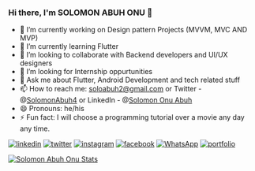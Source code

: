 ### Hi there, I'm SOLOMON ABUH ONU 👋

- 🔭 I’m currently working on Design pattern Projects (MVVM, MVC AND MVP)
- 🌱 I’m currently learning Flutter
- 👯 I’m looking to collaborate with Backend developers and UI/UX designers
- 🤔 I’m looking for Internship oppurtunities 
- 💬 Ask me about Flutter, Android Development and tech related stuff 
- 📫 How to reach me: soloabuh2@gmail.com or Twitter - @[SolomonAbuh4](https://twitter.com/SolomonAbuh4) or LinkedIn - @[Solomon Onu Abuh ](https://www.linkedin.com/in/solomon-abuh/)
- 😄 Pronouns: he/his
- ⚡ Fun fact: I will choose a programming tutorial over a movie any day any time.

[![linkedin](https://img.shields.io/badge/linkedin-0A66C2?style=for-the-badge&logo=linkedin&logoColor=white)](https://www.linkedin.com/in/solomon-abuh)
[![twitter](https://img.shields.io/badge/twitter-1DA1F2?style=for-the-badge&logo=twitter&logoColor=white)](https://twitter.com/uyitech1)
[![instagram](https://img.shields.io/badge/instagram-1DA1F2?style=for-the-badge&logo=instagram&logoColor=white)](https://www.instagram.com/uyitech1)
[![facebook](https://img.shields.io/badge/facebook-1DA1F2?style=for-the-badge&logo=facebook&logoColor=white)](https://fb.com/uyi.banks.73)
[![WhatsApp](https://img.shields.io/badge/WhatsApp-25D366?style=for-the-badge&logo=whatsapp&logoColor=white)](https://wa.me/2348057421760)
[![portfolio](https://img.shields.io/badge/my_portfolio-000?style=for-the-badge&logo=ko-fi&logoColor=white)](http://uyitech.netlify.app/)

[![Solomon Abuh Onu Stats](https://github-readme-stats.vercel.app/api?username=SolomonAbuh&show_icons=true&theme=omni)](https://github.com/SolomonAbuh/github-readme-stats )
